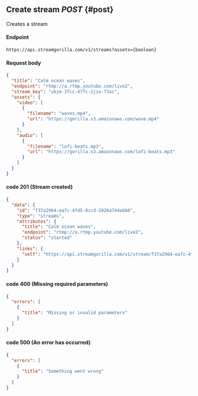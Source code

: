 ## Create stream *POST* {#post}

Creates a stream

#### Endpoint
```console
https://api.streamgorilla.com/v1/streams?assets={boolean}
```

#### Request body

```json
{
  "title": "Calm ocean waves",
  "endpoint": "rtmp://a.rtmp.youtube.com/live2",
  "stream_key": "ubjm-3fcc-47fc-2jio-73ac",
  "assets": {
    "video": [
      {
        "filename": "waves.mp4",
        "url": "https://gorilla.s3.amazonaws.com/wave.mp4"
      }
    ],
    "audio": [
      {
        "filename": "lofi-beats.mp3",
        "url": "https://gorilla.s3.amazonaws.com/lofi-beats.mp3"
      }
    ]
  }
}
```


#### code 201 (Stream created)

```json
{
  "data": {
    "id": "f37a2964-ea7c-4fd5-8ccd-2026a744ebb8",
    "type": "streams",
    "attributes": {
      "title": "Calm ocean waves",
      "endpoint": "rtmp://a.rtmp.youtube.com/live2",
      "status": "started"
    },
    "links": {
      "self": "https://api.streamgorilla.com/v1/stream/f37a2964-ea7c-4fd5-8ccd-2026a744ebb8"
    }
  }
}
```

#### code 400 (Missing required parameters)

```json
{
  "errors": [
    {
      "title": "Missing or invalid parameters"
    }
  ]
}
```

#### code 500 (An error has occurred)
```json
{
  "errors": [
    {
      "title": "Something went wrong"
    }
  ]
}
```
